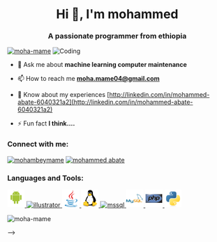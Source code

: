 <h1 align="center">Hi 👋, I'm mohammed</h1>
<h3 align="center">A passionate programmer from ethiopia</h3>
<img align="right" alt="Coding" width="400" src=" https://mir-s3-cdn cf.behance.net/project_modules/disp/2bbf3a52005319.5901123c114f4.gif"img>


<p align="left"> <a href="https://github.com/ryo-ma/github-profile-trophy"><img src="https://github-profile-trophy.vercel.app/?username=moha-mame" alt="moha-mame" /></a> </p>

- 💬 Ask me about **machine learning computer maintenance**

- 📫 How to reach me **moha.mame04@gmail.com**

- 📄 Know about my experiences [http://linkedin.com/in/mohammed-abate-6040321a2](http://linkedin.com/in/mohammed-abate-6040321a2)

- ⚡ Fun fact **I think....**

<h3 align="left">Connect with me:</h3>
<p align="left">
<a href="https://twitter.com/mohambeymame" target="blank"><img align="center" src="https://raw.githubusercontent.com/rahuldkjain/github-profile-readme-generator/master/src/images/icons/Social/twitter.svg" alt="mohambeymame" height="30" width="40" /></a>
<a href="https://linkedin.com/in/mohammed abate" target="blank"><img align="center" src="https://raw.githubusercontent.com/rahuldkjain/github-profile-readme-generator/master/src/images/icons/Social/linked-in-alt.svg" alt="mohammed abate" height="30" width="40" /></a>
</p>

<h3 align="left">Languages and Tools:</h3>
<p align="left"> <a href="https://developer.android.com" target="_blank" rel="noreferrer"> <img src="https://raw.githubusercontent.com/devicons/devicon/master/icons/android/android-original-wordmark.svg" alt="android" width="40" height="40"/> </a> <a href="https://www.adobe.com/in/products/illustrator.html" target="_blank" rel="noreferrer"> <img src="https://www.vectorlogo.zone/logos/adobe_illustrator/adobe_illustrator-icon.svg" alt="illustrator" width="40" height="40"/> </a> <a href="https://www.java.com" target="_blank" rel="noreferrer"> <img src="https://raw.githubusercontent.com/devicons/devicon/master/icons/java/java-original.svg" alt="java" width="40" height="40"/> </a> <a href="https://www.linux.org/" target="_blank" rel="noreferrer"> <img src="https://raw.githubusercontent.com/devicons/devicon/master/icons/linux/linux-original.svg" alt="linux" width="40" height="40"/> </a> <a href="https://www.microsoft.com/en-us/sql-server" target="_blank" rel="noreferrer"> <img src="https://www.svgrepo.com/show/303229/microsoft-sql-server-logo.svg" alt="mssql" width="40" height="40"/> </a> <a href="https://www.mysql.com/" target="_blank" rel="noreferrer"> <img src="https://raw.githubusercontent.com/devicons/devicon/master/icons/mysql/mysql-original-wordmark.svg" alt="mysql" width="40" height="40"/> </a> <a href="https://www.php.net" target="_blank" rel="noreferrer"> <img src="https://raw.githubusercontent.com/devicons/devicon/master/icons/php/php-original.svg" alt="php" width="40" height="40"/> </a> <a href="https://www.python.org" target="_blank" rel="noreferrer"> <img src="https://raw.githubusercontent.com/devicons/devicon/master/icons/python/python-original.svg" alt="python" width="40" height="40"/> </a> </p>

<p><img align="center" src="https://github-readme-stats.vercel.app/api/top-langs?username=moha-mame&show_icons=true&locale=en&layout=compact" alt="moha-mame" /></p>

-->
